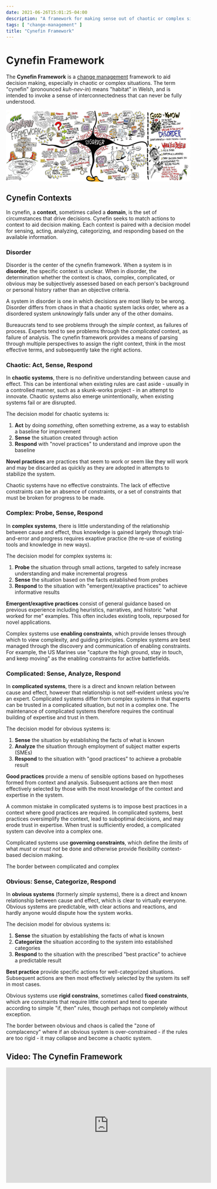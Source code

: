 ```yaml
---
date: 2021-06-26T15:01:25-04:00
description: "A framework for making sense out of chaotic or complex situations"
tags: [ "change-management" ]
title: "Cynefin Framework"
---
```


# Cynefin Framework

The **Cynefin Framework** is a [change management](change-management.md) framework to aid decision making, especially in chaotic or complex situations. The term "cynefin" (pronounced _kuh-nev-in_) means "habitat" in Welsh, and is intended to invoke a sense of interconnectedness that can never be fully understood.

[![Cynefin framework visualized by Edwin Stoop of Sketching Maniacs](/img/cynefin.jpg)](/img/cynefin.jpg)

## Cynefin Contexts

In cynefin, a **context**, sometimes called a **domain**, is the set of circumstances that drive decisions. Cynefin seeks to match actions to context to aid decision making. Each context is paired with a decision model for sensing, acting, analyzing, categorizing, and responding based on the available information.

### Disorder

Disorder is the center of the cynefin framework. When a system is in **disorder**, the specific context is unclear. When in disorder, the determination whether the context is chaos, complex, complicated, or obvious may be subjectively assessed based on each person's background or personal history rather than an objective criteria.

A system in disorder is one in which decisions are most likely to be wrong. Disorder differs from chaos in that a chaotic system lacks order, where as a disordered system _unknowingly_ falls under any of the other domains.

Bureaucrats tend to see problems through the _simple_ context, as failures of process. Experts tend to see problems through the _complicated_ context, as failure of analysis. The cynefin framework provides a means of parsing through multiple perspectives to assign the right context, think in the most effective terms, and subsequently take the right actions.

### Chaotic: Act, Sense, Respond

In **chaotic systems**, there is no definitive understanding between cause and effect. This can be intentional when existing rules are cast aside - usually in a controlled manner, such as a skunk-works project - in an attempt to innovate. Chaotic systems also emerge unintentionally, when existing systems fail or are disrupted.

The decision model for chaotic systems is:

1. **Act** by doing _something_, often something extreme, as a way to establish a baseline for improvement
2. **Sense** the situation created through action
3. **Respond** with "novel practices" to understand and improve upon the baseline

**Novel practices** are practices that seem to work or seem like they will work and may be discarded as quickly as they are adopted in attempts to stabilize the system.

Chaotic systems have no effective constraints. The lack of effective constraints can be an absence of constraints, or a set of constraints that must be broken for progress to be made.

### Complex: Probe, Sense, Respond

In **complex systems**, there is little understanding of the relationship between cause and effect, thus knowledge is gained largely through trial-and-error and progress requires exaptive practice (the re-use of existing tools and knowledge in new ways).

The decision model for complex systems is:

1. **Probe** the situation through small actions, targeted to safely increase understanding and make incremental progress
2. **Sense** the situation based on the facts established from probes
3. **Respond** to the situation with "emergent/exaptive practices" to achieve informative results

**Emergent/exaptive practices** consist of general guidance based on previous experience including heuristics, narratives, and historic "what worked for me" examples. This often includes existing tools, repurposed for novel applications.

Complex systems use **enabling constraints**, which provide lenses through which to view complexity, and guiding principles. Complex systems are best managed through the discovery and communication of enabling constraints. For example, the US Marines use "capture the high ground, stay in touch, and keep moving" as the enabling constraints for active battlefields.

### Complicated: Sense, Analyze, Respond

In **complicated systems**, there is a direct and known relation between cause and effect, however that relationship is not self-evident unless you're an expert. Complicated systems differ from complex systems in that experts can be trusted in a complicated situation, but not in a complex one. The maintenance of complicated systems therefore requires the continual building of expertise and trust in them.

The decision model for obvious systems is:

1. **Sense** the situation by establishing the facts of what is known
2. **Analyze** the situation through employment of subject matter experts (SMEs)
3. **Respond** to the situation with "good practices" to achieve a probable result

**Good practices** provide a menu of sensible options based on hypotheses formed from context and analysis. Subsequent actions are then most effectively selected by those with the most knowledge of the context and expertise in the system.

A common mistake in complicated systems is to impose best practices in a context where good practices are required. In complicated systems, best practices oversimplify the context, lead to suboptimal decisions, and may erode trust in expertise. When trust is sufficiently eroded, a complicated system can devolve into a complex one.

Complicated systems use **governing constraints**, which define the _limits_ of what _must_ or _must not_ be done and otherwise provide flexibility context-based decision making.

The border between complicated and complex

### Obvious: Sense, Categorize, Respond

In **obvious systems** (formerly _simple_ systems), there is a direct and known relationship between cause and effect, which is clear to virtually everyone. Obvious systems are predictable, with clear actions and reactions, and hardly anyone would dispute how the system works.

The decision model for obvious systems is:

1. **Sense** the situation by establishing the facts of what is known
2. **Categorize** the situation according to the system into established categories
3. **Respond** to the situation with the prescribed "best practice" to achieve a predictable result

**Best practice** provide specific actions for well-categorized situations. Subsequent actions are then most effectively selected by the system its self in most cases.

Obvious systems use **rigid constrains**, sometimes called **fixed constraints**, which are constraints that require little context and tend to operate according to simple "if, then" rules, though perhaps not completely without exception.

The border between obvious and chaos is called the "zone of complacency" where if an obvious system is over-constrained - if the rules are too rigid - it may collapse and become a chaotic system.

## Video: The Cynefin Framework

<iframe width="560" height="315" src="https://www.youtube.com/embed/N7oz366X0-8" title="YouTube video player" frameborder="0" allow="accelerometer; autoplay; clipboard-write; encrypted-media; gyroscope; picture-in-picture" allowfullscreen></iframe>
